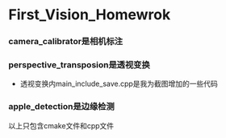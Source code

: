 # First_Vision_Homewrok
### camera_calibrator是相机标注
### perspective_transposion是透视变换
- 透视变换内main_include_save.cpp是我为截图增加的一些代码
### apple_detection是边缘检测
以上只包含cmake文件和cpp文件
